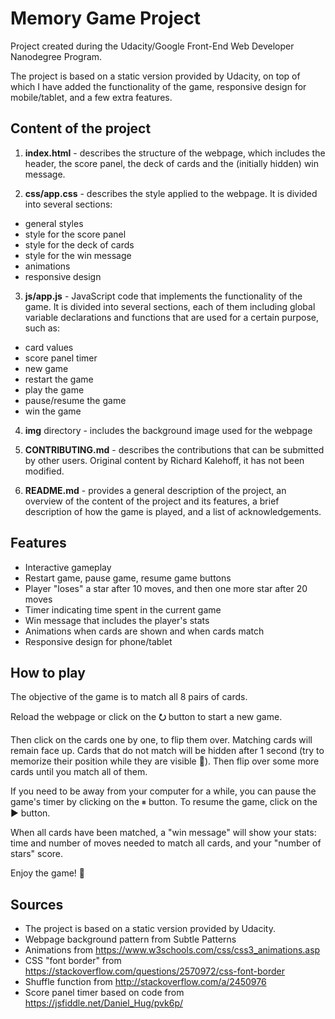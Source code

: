 # Memory Game Project

Project created during the Udacity/Google Front-End Web Developer Nanodegree Program.

The project is based on a static version provided by Udacity, on top of which I have added the functionality of the game, responsive design for mobile/tablet, and a few extra features.


## Content of the project
1. **index.html** - describes the structure of the webpage, which includes the header, the score panel, the deck of cards and the (initially hidden) win message.

2. **css/app.css** - describes the style applied to the webpage. It is divided into several sections:
- general styles
- style for the score panel
- style for the deck of cards
- style for the win message
- animations
- responsive design

3. **js/app.js** - JavaScript code that implements the functionality of the game. It is divided into several sections, each of them including global variable declarations and functions that are used for a certain purpose, such as: 
- card values
- score panel timer
- new game
- restart the game
- play the game
- pause/resume the game
- win the game

4. **img** directory - includes the background image used for the webpage

5. **CONTRIBUTING.md** - describes the contributions that can be submitted by other users. Original content by Richard Kalehoff, it has not been modified.

6. **README.md** - provides a general description of the project, an overview of the content of the project and its features, a brief description of how the game is played, and a list of acknowledgements.


## Features
- Interactive gameplay
- Restart game, pause game, resume game buttons
- Player "loses" a star after 10 moves, and then one more star after 20 moves
- Timer indicating time spent in the current game
- Win message that includes the player's stats
- Animations when cards are shown and when cards match
- Responsive design for phone/tablet


## How to play
The objective of the game is to match all 8 pairs of cards.

Reload the webpage or click on the **⭮** button to start a new game.

Then click on the cards one by one, to flip them over. Matching cards will remain face up. Cards that do not match will be hidden after 1 second (try to memorize their position while they are visible 🙂). Then flip over some more cards until you match all of them.

If you need to be away from your computer for a while, you can pause the game's timer by clicking on the ⏸ button. To resume the game, click on the ▶ button.

When all cards have been matched, a "win message" will show your stats: time and number of moves needed to match all cards, and your "number of stars" score.

Enjoy the game! 🙂


## Sources
- The project is based on a static version provided by Udacity.
- Webpage background pattern from Subtle Patterns
- Animations from https://www.w3schools.com/css/css3_animations.asp
- CSS "font border" from https://stackoverflow.com/questions/2570972/css-font-border
- Shuffle function from http://stackoverflow.com/a/2450976
- Score panel timer based on code from https://jsfiddle.net/Daniel_Hug/pvk6p/
